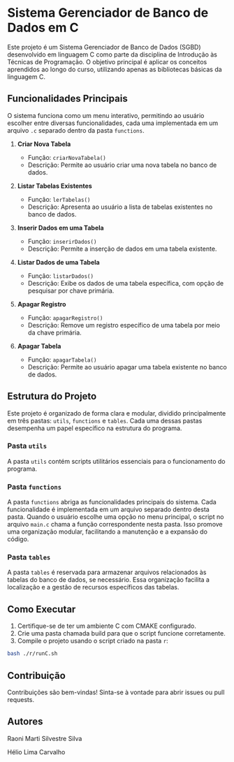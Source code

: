 # Sistema Gerenciador de Banco de Dados em C

Este projeto é um Sistema Gerenciador de Banco de Dados (SGBD) desenvolvido em linguagem C como parte da disciplina de Introdução às Técnicas de Programação. O objetivo principal é aplicar os conceitos aprendidos ao longo do curso, utilizando apenas as bibliotecas básicas da linguagem C.

## Funcionalidades Principais

O sistema funciona como um menu interativo, permitindo ao usuário escolher entre diversas funcionalidades, cada uma implementada em um arquivo `.c` separado dentro da pasta `functions`.

1. **Criar Nova Tabela**
   - Função: `criarNovaTabela()`
   - Descrição: Permite ao usuário criar uma nova tabela no banco de dados.

2. **Listar Tabelas Existentes**
   - Função: `lerTabelas()`
   - Descrição: Apresenta ao usuário a lista de tabelas existentes no banco de dados.

3. **Inserir Dados em uma Tabela**
   - Função: `inserirDados()`
   - Descrição: Permite a inserção de dados em uma tabela existente.

4. **Listar Dados de uma Tabela**
   - Função: `listarDados()`
   - Descrição: Exibe os dados de uma tabela específica, com opção de pesquisar por chave primária.

5. **Apagar Registro**
   - Função: `apagarRegistro()`
   - Descrição: Remove um registro específico de uma tabela por meio da chave primária.

6. **Apagar Tabela**
   - Função: `apagarTabela()`
   - Descrição: Permite ao usuário apagar uma tabela existente no banco de dados.


## Estrutura do Projeto

Este projeto é organizado de forma clara e modular, dividido principalmente em três pastas: `utils`, `functions` e `tables`. Cada uma dessas pastas desempenha um papel específico na estrutura do programa.

### Pasta `utils`

A pasta `utils` contém scripts utilitários essenciais para o funcionamento do programa.

### Pasta `functions`

A pasta `functions` abriga as funcionalidades principais do sistema. Cada funcionalidade é implementada em um arquivo separado dentro desta pasta. Quando o usuário escolhe uma opção no menu principal, o script no arquivo `main.c` chama a função correspondente nesta pasta. Isso promove uma organização modular, facilitando a manutenção e a expansão do código.

### Pasta `tables`

A pasta `tables` é reservada para armazenar arquivos relacionados às tabelas do banco de dados, se necessário. Essa organização facilita a localização e a gestão de recursos específicos das tabelas.



## Como Executar

1. Certifique-se de ter um ambiente C com CMAKE configurado.
2. Crie uma pasta chamada build para que o script funcione corretamente. 
3. Compile o projeto usando o script criado na pasta `r`:


```bash
bash ./r/runC.sh
```

## Contribuição

Contribuições são bem-vindas! Sinta-se à vontade para abrir issues ou pull requests.

## Autores

Raoni Marti Silvestre Silva

Hélio Lima Carvalho
